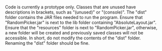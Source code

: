 Code is currently a prototype only.
Classes that are unused have descriptions in brackets, such as "(unused)" or "(console)".
The "dist" folder contains the JAR files needed to run the program.
Ensure that "RandomPicker.jar" is next to the lib folder containing "AbsoluteLayout.jar".
Ensure that the "resources" folder is next to "RandomPicker.jar", otherwise, a new folder will be created and previously saved classes will not be accessible.
In short, do not modify the contents of the "dist" folder. Renaming the "dist" folder should be fine.

